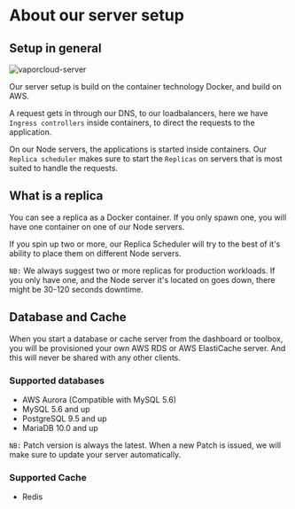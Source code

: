 # About our server setup

## Setup in general

![vaporcloud-server](https://cloud.githubusercontent.com/assets/2535140/24201453/5b6a9f56-0f10-11e7-9053-436fae365bc3.png)

Our server setup is build on the container technology Docker, and build on AWS.

A request gets in through our DNS, to our loadbalancers, here we have `Ingress controllers` inside containers, to direct the requests to the application.

On our Node servers, the applications is started inside containers. Our `Replica scheduler` makes sure to start the `Replicas` on servers that is most suited to handle the requests.

## What is a replica

You can see a replica as a Docker container. If you only spawn one, you will have one
container on one of our Node servers.

If you spin up two or more, our Replica Scheduler will try to the best of it's
ability to place them on different Node servers.

`NB:` We always suggest two or more replicas for production workloads.
If you only have one, and the Node server it's located on goes down, there might
be 30-120 seconds downtime.

## Database and Cache

When you start a database or cache server from the dashboard or toolbox,
you will be provisioned your own AWS RDS or AWS ElastiCache server.
And this will never be shared with any other clients.

### Supported databases

* AWS Aurora (Compatible with MySQL 5.6)
* MySQL 5.6 and up
* PostgreSQL 9.5 and up
* MariaDB 10.0 and up

`NB:` Patch version is always the latest. When a new Patch is issued, we will
make sure to update your server automatically.

### Supported Cache

* Redis
